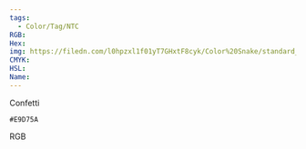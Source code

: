 ```yaml
---
tags:
  - Color/Tag/NTC
RGB:
Hex:
img: https://filedn.com/l0hpzxl1f01yT7GHxtF8cyk/Color%20Snake/standard_csv_to_svg/%23/E9D75A.svg
CMYK:
HSL:
Name:
---
```

Confetti
```palette
#E9D75A
```
RGB

